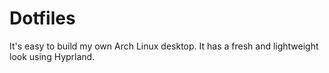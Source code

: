 # Dotfiles
It's easy to build my own Arch Linux desktop. It has a fresh and lightweight look using Hyprland.
